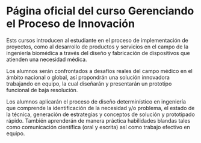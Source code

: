 # Página oficial del curso Gerenciando el Proceso de Innovación

Ests cursos introducen al estudiante en el proceso de implementación de proyectos, como al desarrollo de productos y servicios en el campo de la ingeniería biomédica a través del diseño y fabricación de dispositivos que atienden una necesidad médica.

Los alumnos serán confrontados a desafíos reales del campo médico en el ámbito nacional o global, así propondrán una solución innovadora trabajando en equipo, la cual diseñarán y presentarán un prototipo funcional de baja resolución.

Los alumnos aplicarán el proceso de diseño determinístico en ingeniería que comprende la identificación de la necesidad y/o problema, el estado de la técnica, generación de estrategias y conceptos de solución y prototipado rápido. También aprenderán de manera práctica habilidades blandas tales como comunicación científica (oral y escrita) así como trabajo efectivo en equipo. 

